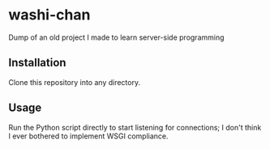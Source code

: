 # washi-chan
Dump of an old project I made to learn server-side programming

## Installation
Clone this repository into any directory.

## Usage
Run the Python script directly to start listening for connections;
I don't think I ever bothered to implement WSGI compliance.
